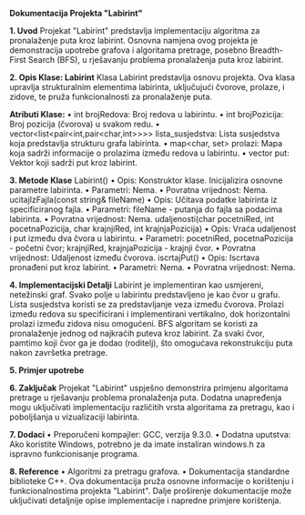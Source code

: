 **Dokumentacija Projekta "Labirint"**


**1. Uvod**
Projekat "Labirint" predstavlja implementaciju algoritma za pronalaženje puta kroz
labirint. Osnovna namjena ovog projekta je demonstracija upotrebe grafova i algoritama
pretrage, posebno Breadth-First Search (BFS), u rješavanju problema pronalaženja puta
kroz labirint.

**2. Opis Klase: Labirint**
Klasa Labirint predstavlja osnovu projekta. Ova klasa upravlja strukturalnim elementima
labirinta, uključujući čvorove, prolaze, i zidove, te pruža funkcionalnosti za pronalaženje
puta.

**Atributi Klase:**
• int brojRedova: Broj redova u labirintu.
• int brojPozicija: Broj pozicija (čvorova) u svakom redu.
• vector<list<pair<int,pair<char,int>>>> lista_susjedstva: Lista susjedstva koja
predstavlja strukturu grafa labirinta.
• map<char, set<int>> prolazi: Mapa koja sadrži informacije o prolazima između
redova u labirintu.
• vector<int> put: Vektor koji sadrži put kroz labirint.

**3. Metode Klase**
Labirint()
• Opis: Konstruktor klase. Inicijalizira osnovne parametre labirinta.
• Parametri: Nema.
• Povratna vrijednost: Nema.
ucitajIzFajla(const string& fileName)
• Opis: Učitava podatke labirinta iz specificiranog fajla.
• Parametri: fileName - putanja do fajla sa podacima labirinta.
• Povratna vrijednost: Nema.
udaljenosti(char pocetniRed, int pocetnaPozicija, char krajnjiRed, int krajnjaPozicija)
• Opis: Vraća udaljenost i put između dva čvora u labirintu.
• Parametri: pocetniRed, pocetnaPozicija - početni čvor; krajnjiRed, krajnjaPozicija -
krajnji čvor.
• Povratna vrijednost: Udaljenost između čvorova.
iscrtajPut()
• Opis: Iscrtava pronađeni put kroz labirint.
• Parametri: Nema.
• Povratna vrijednost: Nema.

**4. Implementacijski Detalji**
Labirint je implementiran kao usmjereni, netežinski graf. Svako polje u labirintu
predstavljeno je kao čvor u grafu. Lista susjedstva koristi se za predstavljanje veza
između čvorova. Prolazi između redova su specificirani i implementirani vertikalno, dok
horizontalni prolazi između zidova nisu omogućeni.
BFS algoritam se koristi za pronalaženje jednog od najkraćih puteva kroz labirint. Za
svaki čvor, pamtimo koji čvor ga je dodao (roditelj), što omogućava rekonstrukciju puta
nakon završetka pretrage.

**5. Primjer upotrebe**

**6. Zaključak**
Projekat "Labirint" uspješno demonstrira primjenu algoritama pretrage u rješavanju
problema pronalaženja puta. Dodatna unapređenja mogu uključivati implementaciju
različitih vrsta algoritama za pretragu, kao i poboljšanja u vizualizaciji labirinta.

**7. Dodaci**
• Preporučeni kompajler: GCC, verzija 9.3.0.
• Dodatna uputstva: Ako koristite Windows, potrebno je da imate instaliran
windows.h za ispravno funkcionisanje programa.

**8. Reference**
• Algoritmi za pretragu grafova.
• Dokumentacija standardne biblioteke C++.
Ova dokumentacija pruža osnovne informacije o korištenju i funkcionalnostima projekta
"Labirint". Dalje proširenje dokumentacije može uključivati detaljnije opise
implementacije i napredne primjere korištenja.

